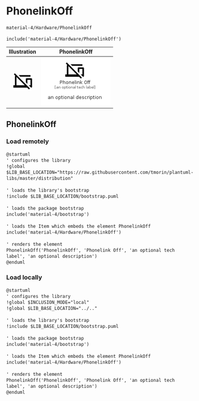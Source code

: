 # PhonelinkOff


```text
material-4/Hardware/PhonelinkOff
```

```text
include('material-4/Hardware/PhonelinkOff')
```



| Illustration | PhonelinkOff |
| :---: | :---: |
| ![illustration for Illustration](../../material-4/Hardware/PhonelinkOff.png) | ![illustration for PhonelinkOff](../../material-4/Hardware/PhonelinkOff.Local.png) |




## PhonelinkOff

### Load remotely
```plantuml
@startuml
' configures the library
!global $LIB_BASE_LOCATION="https://raw.githubusercontent.com/tmorin/plantuml-libs/master/distribution"

' loads the library's bootstrap
!include $LIB_BASE_LOCATION/bootstrap.puml

' loads the package bootstrap
include('material-4/bootstrap')

' loads the Item which embeds the element PhonelinkOff
include('material-4/Hardware/PhonelinkOff')

' renders the element
PhonelinkOff('PhonelinkOff', 'Phonelink Off', 'an optional tech label', 'an optional description')
@enduml
```

### Load locally
```plantuml
@startuml
' configures the library
!global $INCLUSION_MODE="local"
!global $LIB_BASE_LOCATION="../.."

' loads the library's bootstrap
!include $LIB_BASE_LOCATION/bootstrap.puml

' loads the package bootstrap
include('material-4/bootstrap')

' loads the Item which embeds the element PhonelinkOff
include('material-4/Hardware/PhonelinkOff')

' renders the element
PhonelinkOff('PhonelinkOff', 'Phonelink Off', 'an optional tech label', 'an optional description')
@enduml
```

